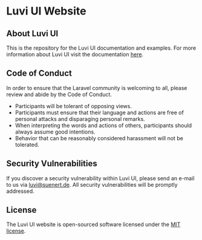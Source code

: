 # Luvi UI Website

## About Luvi UI
This is the repository for the Luvi UI documentation and examples. For more information about Luvi UI visit the documentation [here](https://laravel-luvi.com).

## Code of Conduct

In order to ensure that the Laravel community is welcoming to all, please review and abide by the Code of Conduct.
- Participants will be tolerant of opposing views.  
- Participants must ensure that their language and actions are free of personal attacks and disparaging personal remarks.
- When interpreting the words and actions of others, participants should always assume good intentions.
- Behavior that can be reasonably considered harassment will not be tolerated.

## Security Vulnerabilities

If you discover a security vulnerability within Luvi UI, please send an e-mail to us via [luvi@suenert.de](luvi@suenert.de). All security vulnerabilities will be promptly addressed.

## License

The Luvi UI website is open-sourced software licensed under the [MIT license](https://opensource.org/licenses/MIT).
